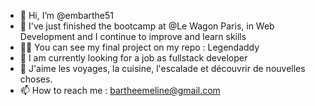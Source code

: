 - 👋 Hi, I’m @embarthe51
- 🌱 I've just finished the bootcamp at @Le Wagon Paris, in Web Development and I continue to improve and learn skills
- 👨‍💻 You can see my final project on my repo : Legendaddy
- 🤝 I am currently looking for a job as fullstack developer
- 👀 J'aime les voyages, la cuisine, l'escalade et découvrir de nouvelles choses. 
- 📫 How to reach me : bartheemeline@gmail.com

<!---
embarthe51/embarthe51 is a ✨ special ✨ repository because its `README.md` (this file) appears on your GitHub profile.
You can click the Preview link to take a look at your changes.
--->
